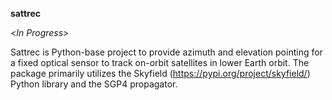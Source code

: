 **sattrec**

<_In Progress_>

Sattrec is  Python-base project to provide azimuth and elevation pointing for a fixed optical sensor to track on-orbit satellites in lower Earth orbit. The package primarily utilizes the Skyfield (https://pypi.org/project/skyfield/) Python library and the SGP4 propagator.  

<!---
Shakystew/Shakystew is a ✨ special ✨ repository because its `README.md` (this file) appears on your GitHub profile.
You can click the Preview link to take a look at your changes.
--->
